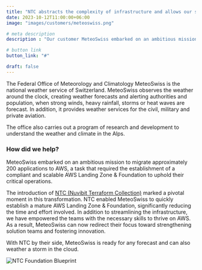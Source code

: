 ```yaml
---
title: "NTC abstracts the complexity of infrastructure and allows our solution teams to focus on delivering business value"
date: 2023-10-12T11:00:00+06:00
image: "images/customers/meteoswiss.png"

# meta description
description : "Our customer MeteoSwiss embarked on an ambitious mission to migrate approximately 200 applications to AWS and NTC (Nuvibit Terraform Collection) is paving the way."

# button link
button_link: "#"

draft: false
---
```


The Federal Office of Meteorology and Climatology MeteoSwiss is the national weather service of Switzerland.
MeteoSwiss observes the weather around the clock, creating weather forecasts and alerting authorities and population, when strong winds, heavy rainfall, storms or heat waves are forecast. 
In addition, it provides weather services for the civil, military and private aviation. 

The office also carries out a program of research and development to understand the weather and climate in the Alps.

### How did we help?

MeteoSwiss embarked on an ambitious mission to migrate approximately 200 applications to AWS, a task that required the establishment of a compliant and scalable AWS Landing Zone & Foundation to uphold their critical operations.

The introduction of [NTC (Nuvibit Terraform Collection)](/solutions/terraform-collection 'What is NTC?') marked a pivotal moment in this transformation. 
NTC enabled MeteoSwiss to quickly establish a mature AWS Landing Zone & Foundation, significantly reducing the time and effort involved. 
In addition to streamlining the infrastructure, we have empowered the teams with the necessary skills to thrive on AWS. 
As a result, MeteoSwiss can now redirect their focus toward strengthening solution teams and fostering innovation.

With NTC by their side, MeteoSwiss is ready for any forecast and can also weather a storm in the cloud.

![NTC Foundation Blueprint](images/solutions/ntc-foundation-blueprint.png)